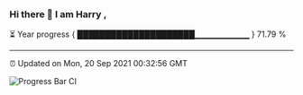 ### Hi there 👋 I am Harry , 

⏳ Year progress { █████████████████████▁▁▁▁▁▁▁▁▁ } 71.79 %

---

⏰ Updated on Mon, 20 Sep 2021 00:32:56 GMT

![Progress Bar CI](https://github.com/duykhang68/duykhang68/workflows/Progress%20Bar%20CI/badge.svg)
